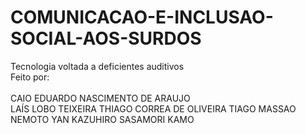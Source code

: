 # COMUNICACAO-E-INCLUSAO-SOCIAL-AOS-SURDOS
Tecnologia voltada a deficientes auditivos
<br>Feito por:</br>
<br>CAIO EDUARDO NASCIMENTO DE ARAUJO</br>
LAÍS LOBO TEIXEIRA
THIAGO CORREA DE OLIVEIRA
TIAGO MASSAO NEMOTO
YAN KAZUHIRO SASAMORI KAMO
